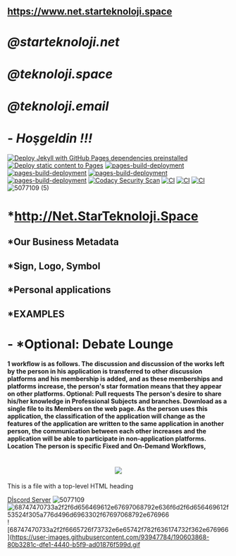 ## **https://www.net.starteknoloji.space**

# *@starteknoloji.net*
# *@teknoloji.space*
# *@teknoloji.email*
# - *Hoşgeldin !!!*
[![Deploy Jekyll with GitHub Pages dependencies preinstalled](https://github.com/StarTeknoloji/Web-Sitesi/actions/workflows/jekyll-gh-pages.yml/badge.svg)](https://github.com/StarTeknoloji/Web-Sitesi/actions/workflows/jekyll-gh-pages.yml)
[![Deploy static content to Pages](https://github.com/StarTeknoloji/Web-Sitesi/actions/workflows/static.yml/badge.svg)](https://github.com/StarTeknoloji/Web-Sitesi/actions/workflows/static.yml)
[![pages-build-deployment](https://github.com/StarTeknoloji/Web-Sitesi/actions/workflows/pages/pages-build-deployment/badge.svg)](https://github.com/StarTeknoloji/Web-Sitesi/actions/workflows/pages/pages-build-deployment)
[![pages-build-deployment](https://github.com/StarTeknoloji/Web-Sitesi/actions/workflows/pages/pages-build-deployment/badge.svg)](https://github.com/StarTeknoloji/Web-Sitesi/actions/workflows/pages/pages-build-deployment)
[![pages-build-deployment](https://github.com/StarTeknoloji/Web-Sitesi/actions/workflows/pages/pages-build-deployment/badge.svg?branch=Codes-Exe-patch-3)](https://github.com/StarTeknoloji/Web-Sitesi/actions/workflows/pages/pages-build-deployment)
[![pages-build-deployment](https://github.com/StarTeknoloji/Web-Sitesi/actions/workflows/pages/pages-build-deployment/badge.svg?branch=er%C3%A7etin)](https://github.com/StarTeknoloji/Web-Sitesi/actions/workflows/pages/pages-build-deployment)
[![Codacy Security Scan](https://github.com/StarTeknoloji/Web-Sitesi/actions/workflows/codacy.yml/badge.svg)](https://github.com/StarTeknoloji/Web-Sitesi/actions/workflows/codacy.yml)
[![CI](https://github.com/StarTeknoloji/Web-Sitesi/actions/workflows/main.yml/badge.svg)](https://github.com/StarTeknoloji/Web-Sitesi/actions/workflows/main.yml)
[![CI](https://github.com/StarTeknoloji/Web-Sitesi/actions/workflows/starteknoloji.yml/badge.svg)](https://github.com/StarTeknoloji/Web-Sitesi/actions/workflows/starteknoloji.yml)
[![CI](https://github.com/StarTeknoloji/Web-Sitesi/actions/workflows/blank.yml/badge.svg)](https://github.com/StarTeknoloji/Web-Sitesi/actions/workflows/blank.yml)
![5077109 (5)](https://user-images.githubusercontent.com/93947784/188820165-8435f006-22a8-4fab-ab72-481ea978d8e8.png)

# *http://Net.StarTeknoloji.Space  
## *Our Business Metadata
## *Sign, Logo, Symbol     
## *Personal applications
## *EXAMPLES
# - *Optional: Debate Lounge
**1 workflow is as follows. The discussion and discussion of the works left by the person in his application is transferred to other discussion platforms and his membership is added, and as these memberships and platforms increase, the person's star formation means that they appear on other platforms.
Optional: Pull requests
The person's desire to share his/her knowledge in Professional Subjects and branches.
Download as a single file to its Members on the web page.
As the person uses this application, the classification of the application will change as the features of the application are written to the same application in another person, the communication between each other increases and the application will be able to participate in non-application platforms.
Location The person is specific
Fixed and On-Demand Workflows,**

<h1 align="center"><img src="https://placekitten.com/300/150"/></h1>

This is a file with a top-level HTML heading

[Dİscord Server](https://discord.gg/J2vaXFvC8d)
![5077109](https://user-images.githubusercontent.com/93947784/189415310-005a0ddc-fe72-425f-a3a5-a042aded438d.png)
![68747470733a2f2f6d656469612e67697068792e636f6d2f6d656469612f53524f305a776d496d6963302f67697068792e676966](https://user-images.githubusercontent.com/93947784/190603709-99cf616b-19ab-484a-bead-9542b884dbd5.gif)
![68747470733a2f2f6665726f73732e6e65742f782f636174732f362e676966](https://user-images.githubusercontent.com/93947784/190603868-80b3281c-dfe1-4440-b5f9-ad01876f599d.gif
    

